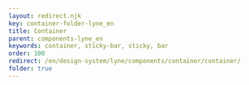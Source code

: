 ```yaml
---
layout: redirect.njk
key: container-folder-lyne_en
title: Container
parent: components-lyne_en
keywords: container, sticky-bar, sticky, bar
order: 100
redirect: /en/design-system/lyne/components/container/container/
folder: true
---
```

